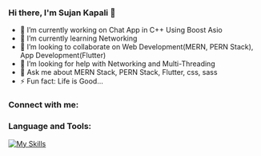 ### Hi there, I'm Sujan Kapali 👋


- 🔭 I’m currently working on Chat App in C++ Using Boost Asio
- 🌱 I’m currently learning Networking
- 👯 I’m looking to collaborate on Web Development(MERN, PERN Stack), App Development(Flutter)
- 🤔 I’m looking for help with Networking and Multi-Threading
- 💬 Ask me about MERN Stack, PERN Stack, Flutter, css, sass
- ⚡ Fun fact: Life is Good...

### Connect with me:


### Language and Tools:
[![My Skills](https://skills.thijs.gg/icons?i=html,css,js,react,nodejs,mongodb,postgres,dart,git,py&theme=light)](https://skills.thijs.gg)
